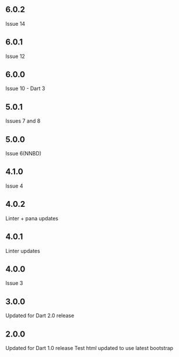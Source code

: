 ## 6.0.2
Issue 14

## 6.0.1
Issue 12

## 6.0.0
Issue 10 - Dart 3

## 5.0.1
Issues 7 and 8

## 5.0.0
Issue 6(NNBD)

## 4.1.0
Issue 4

## 4.0.2
Linter + pana updates

## 4.0.1
Linter updates

## 4.0.0
Issue 3

## 3.0.0

Updated for Dart 2.0 release

## 2.0.0

Updated for Dart 1.0 release
Test html updated to use latest bootstrap
